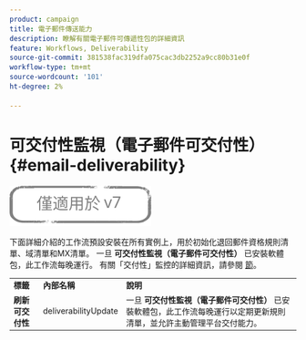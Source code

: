 ```yaml
---
product: campaign
title: 電子郵件傳送能力
description: 瞭解有關電子郵件可傳遞性包的詳細資訊
feature: Workflows, Deliverability
source-git-commit: 381538fac319dfa075cac3db2252a9cc80b31e0f
workflow-type: tm+mt
source-wordcount: '101'
ht-degree: 2%

---
```



# 可交付性監視（電子郵件可交付性）{#email-deliverability}

![](../../assets/v7-only.svg)

下面詳細介紹的工作流預設安裝在所有實例上，用於初始化退回郵件資格規則清單、域清單和MX清單。 一旦 **可交付性監視（電子郵件可交付性）** 已安裝軟體包，此工作流每晚運行。 有關「交付性」監控的詳細資訊，請參閱 [節](../../delivery/using/about-deliverability.md)。

<table> 
 <tbody> 
  <tr> 
   <td> <strong>標籤</strong><br /> </td> 
   <td> <strong>內部名稱</strong><br /> </td> 
   <td> <strong>說明</strong><br /> </td> 
  </tr> 
  <tr> 
   <td> <strong>刷新可交付性</strong><br /> </td> 
   <td> <span class="uicontrol">deliverabilityUpdate</span> <br /> </td> 
   <td>  一旦 <strong>可交付性監視（電子郵件可交付性）</strong> 已安裝軟體包，此工作流每晚運行以定期更新規則清單，並允許主動管理平台交付能力。<br /> </td> 
  </tr> 
 </tbody> 
</table>

